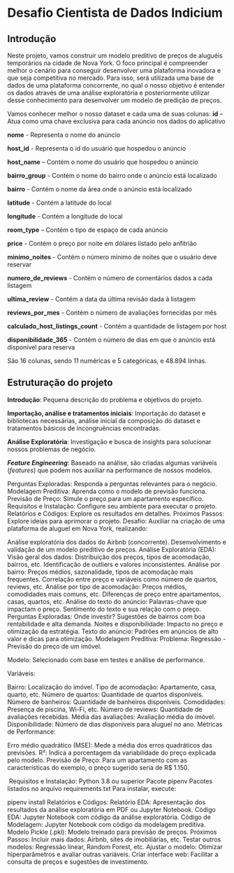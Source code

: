 # Desafio Cientista de Dados Indicium
## Introdução
Neste projeto, vamos construir um modelo preditivo de preços de aluguéis temporários na cidade de Nova York. O foco principal é compreender melhor o cenário para conseguir desenvolver uma plataforma inovadora e que seja competitiva no mercado. Para isso, será utilizada uma base de dados de uma plataforma concorrente, no qual o nosso objetivo é entender os dados através de uma análise exploratória e posteriormente utilizar desse conhecimento para desenvolver um modelo de predição de preços.

Vamos conhecer melhor o nosso dataset e cada uma de suas colunas:
**id** – Atua como uma chave exclusiva para cada anúncio nos dados do aplicativo

**nome** - Representa o nome do anúncio

**host_id** - Representa o id do usuário que hospedou o anúncio

**host_name** – Contém o nome do usuário que hospedou o anúncio

**bairro_group** - Contém o nome do bairro onde o anúncio está localizado

**bairro** - Contém o nome da área onde o anúncio está localizado

**latitude** - Contém a latitude do local

**longitude** - Contém a longitude do local

**room_type** – Contém o tipo de espaço de cada anúncio

**price** - Contém o preço por noite em dólares listado pelo anfitrião

**minimo_noites** - Contém o número mínimo de noites que o usuário deve reservar

**numero_de_reviews** - Contém o número de comentários dados a cada listagem

**ultima_review** - Contém a data da última revisão dada à listagem

**reviews_por_mes** - Contém o número de avaliações fornecidas por mês

**calculado_host_listings_count** - Contém a quantidade de listagem por host

**disponibilidade_365** - Contém o número de dias em que o anúncio está disponível para reserva


São 16 colunas, sendo 11 numéricas e 5 categóricas, e 48.894 linhas.

## Estruturação do projeto
**Introdução**: Pequena descrição do problema e objetivos do projeto.

**Importação, análise e tratamentos iniciais**: Importação do dataset e bibliotecas necessárias, análise inicial da composição do dataset e tratamentos básicos de incongruências encontradas.

**Análise Exploratória**: Investigação e busca de insights para solucionar nossos problemas de negócio.

***Feature Engineering***: Baseado na análise, são criadas algumas variáveis (*features*) que podem nos auxiliar na performance de nossos modelos.



Perguntas Exploradas: Responda a perguntas relevantes para o negócio.
Modelagem Preditiva: Aprenda como o modelo de previsão funciona.
Previsão de Preço: Simule o preço para um apartamento específico.
Requisitos e Instalação: Configure seu ambiente para executar o projeto.
Relatórios e Códigos: Explore os resultados em detalhes.
Próximos Passos: Explore ideias para aprimorar o projeto.
Desafio:
Auxiliar na criação de uma plataforma de aluguel em Nova York, realizando:

Análise exploratória dos dados do Airbnb (concorrente).
Desenvolvimento e validação de um modelo preditivo de preços.
Análise Exploratória (EDA):
Visão geral dos dados:
Distribuição dos preços, tipos de acomodação, bairros, etc.
Identificação de outliers e valores inconsistentes.
Análise por bairro:
Preços médios, sazonalidade, tipos de acomodação mais frequentes.
Correlação entre preço e variáveis como número de quartos, reviews, etc.
Análise por tipo de acomodação:
Preços médios, comodidades mais comuns, etc.
Diferenças de preço entre apartamentos, casas, quartos, etc.
Análise do texto do anúncio:
Palavras-chave que impactam o preço.
Sentimento do texto e sua relação com o preço.
Perguntas Exploradas:
Onde investir? Sugestões de bairros com boa rentabilidade e alta demanda.
Noites e disponibilidade: Impacto no preço e otimização da estratégia.
Texto do anúncio: Padrões em anúncios de alto valor e dicas para otimização.
Modelagem Preditiva:
Problema: Regressão - Previsão do preço de um imóvel.

Modelo: Selecionado com base em testes e análise de performance.

Variáveis:

Bairro: Localização do imóvel.
Tipo de acomodação: Apartamento, casa, quarto, etc.
Número de quartos: Quantidade de quartos disponíveis.
Número de banheiros: Quantidade de banheiros disponíveis.
Comodidades: Presença de piscina, Wi-Fi, etc.
Número de reviews: Quantidade de avaliações recebidas.
Média das avaliações: Avaliação média do imóvel.
Disponibilidade: Número de dias disponíveis para aluguel no ano.
Métricas de Performance:

Erro médio quadrático (MSE): Mede a média dos erros quadráticos das previsões.
R²: Indica a porcentagem da variabilidade do preço explicada pelo modelo.
Previsão de Preço:
Para um apartamento com as características do exemplo, o preço sugerido seria de R$ 1.150.

️ Requisitos e Instalação:
Python 3.8 ou superior
Pacote pipenv
Pacotes listados no arquivo requirements.txt
Para instalar, execute:

pipenv install
Relatórios e Códigos:
Relatório EDA: Apresentação dos resultados da análise exploratória em PDF ou Jupyter Notebook.
Código EDA: Jupyter Notebook com código da análise exploratória.
Código de Modelagem: Jupyter Notebook com código da modelagem preditiva.
Modelo Pickle (.pkl): Modelo treinado para previsão de preços.
Próximos Passos:
Incluir mais dados: Airbnb, sites de imobiliárias, etc.
Testar outros modelos: Regressão linear, Random Forest, etc.
Ajustar o modelo: Otimizar hiperparâmetros e avaliar outras variáveis.
Criar interface web: Facilitar a consulta de preços e sugestões de investimento.
